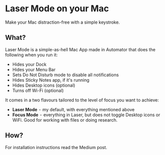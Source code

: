# Laser Mode on your Mac
Make your Mac distraction-free with a simple keystroke.


## What? 
Laser Mode is a simple-as-hell Mac App made in Automator that does the following when you run it:
* Hides your Dock
* Hides your Menu Bar
* Sets Do Not Disturb mode to disable all notifications
* Hides Sticky Notes app, if it's running
* Hides Desktop icons (optional)
* Turns off Wi-Fi (optional)

It comes in a two flavours tailored to the level of focus you want to achieve:
* **Laser Mode**  -  my default, with everything mentioned above
* **Focus Mode**  -  everything in Laser, but does not toggle Desktop icons or WiFi. Good for working with files or doing research.

## How? 

For installation instructions read the Medium post. 
